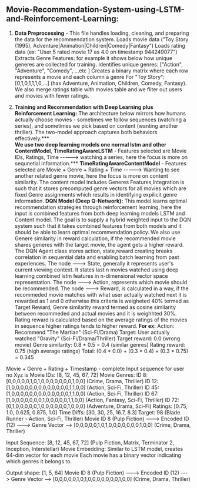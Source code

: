 ## Movie-Recommendation-System-using-LSTM-and-Reinforcement-Learning:

1. **Data Preprocessing** - 
This file handles loading, cleaning, and preparing the data for the recommendation system.
Loads movie data ("Toy Story (1995), Adventure|Animation|Children|Comedy|Fantasy")
Loads rating data (ex: "User 5 rated movie 17 as 4.0 on timestamp 944249077")
Extracts Genre Features: for example it shows below how unique generes are collected for training.
Identifies unique genres: ["Action", "Adventure", "Comedy", ...etc ]
Creates a binary matrix where each row represents a movie and each column a genre
For "Toy Story": [0,1,0,1,1,1,0,...] (has Adventure, Animation, Children, Comedy, Fantasy). 
We also merge ratings table with movies table and we fliter out users and movies with fewer ratings.

2. **Training and Recommendation with Deep Learning plus Reinforcement Learning:**
The architecture below mirrors how humans actually choose movies - sometimes we follow sequences (watching a series), and sometimes we pick based on content (wanting another thriller). The two-model approach captures both behaviors 
effectively.***  
**We use two deep learning models one normal lstm and other ContentModel**,
**TimeRatingAwareLSTM** - Features selected are Movie IDs, Ratings, Time	-----> watching a series, here the focus is more on sequnetial information.***
**TimeRatingAwareContentModel** - Features selected are Movie + Genre + Rating + Time -----> Wanting to see another related genre movie, here the focus is more on content similarity.
The content model includes Generes Features,Integration is such that it stores precomputed genre vectors for all movies which are fixed Genre assignments which results in identifying expilicit genre information.
**DQN Model (Deep Q-Network):**
This model learns optimal recommendation strategies through reinforcement learning, here the input is combined features from both deep learning models LSTM and Content model.
The goal is to supply a hybrid weighted input to the DQN system such that it takes combined features from both models and it should be able to learn optimal recommendation policy.
We also use Genere similarity in reward calculation, if the recommended movie shares generes with the target movie, the agent gets a higher reward. 
The DQN Agent class stores action, state,reward creating breaks correlation in sequential data and enabling batch learning from past experiences.
The node ---> State, generally it represents user's current viewing context. It states last n movies watched using deep learning combined lstm features in n-dimensional vector space representation.
The node ---> Action, represents which movie should be recommended.
The node ---> Reward, is calculated in a way, if the recommeded movie matches with what user actually watched next it is rewarded as 1 and 0 otherwise this criteria is weigheted 40% termed as Target Reward, Genre similarity reward termed as cosine similarity between recommeded and actual movies and it is weighhted 30%. Rating reward is calculated based on the average ratings of the movies in sequence higher ratings tends to higher reward.
**For ex:**
Action: Recommend "The Martian" (Sci-Fi/Drama)
Target: User actually watched "Gravity" (Sci-Fi/Drama/Thriller)
Target reward: 0.0 (wrong movie)
Genre similarity: 0.8 * 0.5 = 0.4 (similar genres)
Rating reward: 0.75 (high average ratings)
Total: (0.4 * 0.0) + (0.3 * 0.4) + (0.3 * 0.75) = 0.345






 
Movie + Genre + Rating + Timestamp - complete Input sequence for user no Xyz is
Movie IDs: [8, 12, 45, 67, 72]
Movie Genres:
ID 8: [0,0,0,0,0,1,0,1,0,0,0,0,0,0,0,1,0,0] (Crime, Drama, Thriller)
ID 12: [1,0,0,0,0,0,0,0,0,0,0,0,0,0,1,1,0,0] (Action, Sci-Fi, Thriller)
ID 45: [1,0,0,0,0,0,0,0,0,0,0,0,0,0,1,1,0,0] (Action, Sci-Fi, Thriller)
ID 67: [1,0,0,0,0,0,0,0,1,0,0,0,0,0,1,1,0,0] (Action, Fantasy, Sci-Fi, Thriller)
ID 72: [0,1,0,0,0,0,0,1,0,0,0,0,0,0,1,0,0,0] (Adventure, Drama, Sci-Fi)
Ratings: [0.75, 1.0, 0.625, 0.875, 1.0]
Time Diffs: [30, 30, 25, 16.7, 8.3]
Target: 98 (Blade Runner - Action, Sci-Fi, Thriller)
Movie ID 8 (Pulp Fiction) ---> Encoded ID (12)  ---> Genre Vector --> [0,0,0,0,0,1,0,1,0,0,0,0,0,0,0,1,0,0] (Crime, Drama, Thriller)

   Input Sequence: [8, 12, 45, 67, 72] (Pulp Fiction, Matrix, Terminator 2, Inception, Interstellar)
   Movie Embedding: Similar to LSTM model, creates 64-dim vector for each movie
   Each movie has a binary vector indicating which genres it belongs to.

Output shape: [1, 5, 64]
Movie ID 8 (Pulp Fiction) ---> Encoded ID (12)  ---> Genre Vector --> [0,0,0,0,0,1,0,1,0,0,0,0,0,0,0,1,0,0] (Crime, Drama, Thriller)

